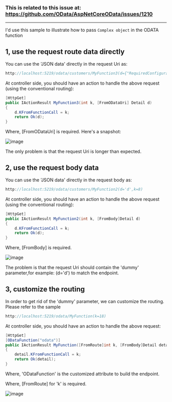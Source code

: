### This is related to this issue at: https://github.com/OData/AspNetCoreOData/issues/1210
---
I'd use this sample to illustrate how to pass `Complex object` in the ODATA function


## 1, use the request route data directly

You can use the 'JSON data' directly in the request Uri as:

```C#
http://localhost:5219/odata/customers/MyFunction3(d={"RequiredConfiguration": false,"Configuration": ["a","b"],"RequiredFullInformation": true,"FullInformation": [],"ServerInformation": true,"RequiredSummary": true,"RequiredConnectionCheck": false},k=7)
```

At controller side, you should have an action to handle the above request (using the conventional routing):

```C#
[HttpGet]
public IActionResult MyFunction3(int k, [FromODataUri] Detail d)
{
    d.KFromFunctionCall = k;
    return Ok(d);
}
```
Where, [FromODataUri] is required.  Here's a snapshot:

![image](https://github.com/xuzhg/WebApiSample/assets/9426627/2026d208-7073-4496-9542-38efb593651e)

The only problem is that the request Uri is longer than expected.

## 2, use the request body data

You can use the 'JSON data' directly in the request body as:

```C#
http://localhost:5219/odata/customers/MyFunction2(d='d',k=8)
```

At controller side, you should have an action to handle the above request (using the conventional routing):

```C#
[HttpGet]
public IActionResult MyFunction2(int k, [FromBody]Detail d)
{
    d.KFromFunctionCall = k;
    return Ok(d);
}
```

Where, [FromBody] is required. 

![image](https://github.com/xuzhg/WebApiSample/assets/9426627/4aa161f6-1b95-4696-904b-7bc37a362ca3)


The problem is that the request Uri should contain the 'dummy' parameter,for example: (d='d') to match the endpoint.


## 3, customize the routing

In order to get rid of the 'dummy' parameter, we can customize the routing. Please refer to the sample

```C#
http://localhost:5219/odata/MyFunction(k=18)
```

At controller side, you should have an action to handle the above request:

```C#
[HttpGet]
[ODataFunction("odata")]
public IActionResult MyFunction([FromRoute]int k, [FromBody]Detail detail)
{
    detail.KFromFunctionCall = k;
    return Ok(detail);
}
```

Where, 'ODataFunction' is the customized attribute to build the endpoint.

Where, [FromRoute] for 'k' is required. 

![image](https://github.com/xuzhg/WebApiSample/assets/9426627/a3c12b33-2711-44b1-9301-dd4e2f6ab16e)

